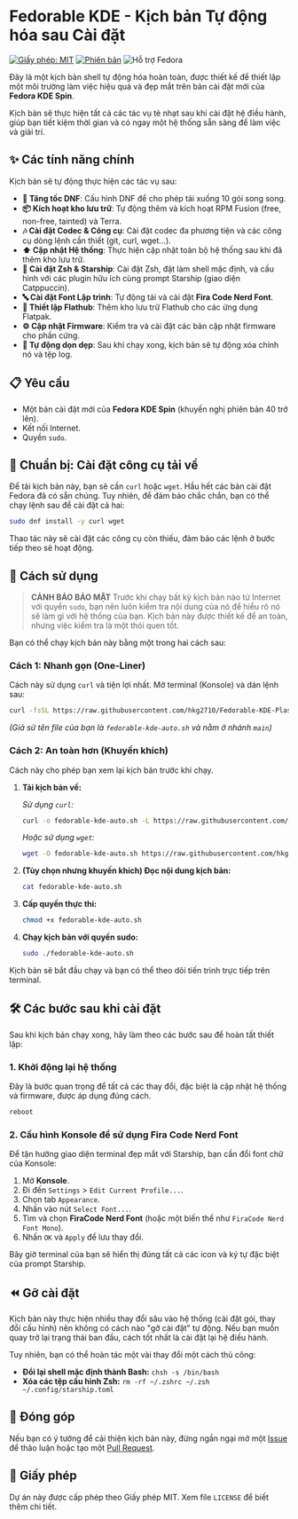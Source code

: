 # Fedorable KDE - Kịch bản Tự động hóa sau Cài đặt

[![Giấy phép: MIT](https://img.shields.io/badge/License-MIT-yellow.svg)](https://opensource.org/licenses/MIT)
[![Phiên bản](https://img.shields.io/badge/version-1.3.0-blue.svg)](https://github.com/hkg2710/Fedorable-KDE-Plasma-Version)
![Hỗ trợ Fedora](https://img.shields.io/badge/Fedora-51A2DA?logo=fedora&logoColor=white)

Đây là một kịch bản shell tự động hóa hoàn toàn, được thiết kế để thiết lập một môi trường làm việc hiệu quả và đẹp mắt trên bản cài đặt mới của **Fedora KDE Spin**.

Kịch bản sẽ thực hiện tất cả các tác vụ tẻ nhạt sau khi cài đặt hệ điều hành, giúp bạn tiết kiệm thời gian và có ngay một hệ thống sẵn sàng để làm việc và giải trí.

## ✨ Các tính năng chính

Kịch bản sẽ tự động thực hiện các tác vụ sau:

*   **🚀 Tăng tốc DNF**: Cấu hình DNF để cho phép tải xuống 10 gói song song.
*   **📦 Kích hoạt kho lưu trữ**: Tự động thêm và kích hoạt RPM Fusion (free, non-free, tainted) và Terra.
*   **🎶 Cài đặt Codec & Công cụ**: Cài đặt codec đa phương tiện và các công cụ dòng lệnh cần thiết (git, curl, wget...).
*   **⬆️ Cập nhật Hệ thống**: Thực hiện cập nhật toàn bộ hệ thống sau khi đã thêm kho lưu trữ.
*   **💎 Cài đặt Zsh & Starship**: Cài đặt Zsh, đặt làm shell mặc định, và cấu hình với các plugin hữu ích cùng prompt Starship (giao diện Catppuccin).
*   **🔤 Cài đặt Font Lập trình**: Tự động tải và cài đặt **Fira Code Nerd Font**.
*   **🧩 Thiết lập Flathub**: Thêm kho lưu trữ Flathub cho các ứng dụng Flatpak.
*   **⚙️ Cập nhật Firmware**: Kiểm tra và cài đặt các bản cập nhật firmware cho phần cứng.
*   **🧹 Tự động dọn dẹp**: Sau khi chạy xong, kịch bản sẽ tự động xóa chính nó và tệp log.

## 📋 Yêu cầu

*   Một bản cài đặt mới của **Fedora KDE Spin** (khuyến nghị phiên bản 40 trở lên).
*   Kết nối Internet.
*   Quyền `sudo`.

## 🔧 Chuẩn bị: Cài đặt công cụ tải về

Để tải kịch bản này, bạn sẽ cần `curl` hoặc `wget`. Hầu hết các bản cài đặt Fedora đã có sẵn chúng. Tuy nhiên, để đảm bảo chắc chắn, bạn có thể chạy lệnh sau để cài đặt cả hai:

```bash
sudo dnf install -y curl wget
```
Thao tác này sẽ cài đặt các công cụ còn thiếu, đảm bảo các lệnh ở bước tiếp theo sẽ hoạt động.

## 🚀 Cách sử dụng

> **CẢNH BÁO BẢO MẬT**
> Trước khi chạy bất kỳ kịch bản nào từ Internet với quyền `sudo`, bạn nên luôn kiểm tra nội dung của nó để hiểu rõ nó sẽ làm gì với hệ thống của bạn. Kịch bản này được thiết kế để an toàn, nhưng việc kiểm tra là một thói quen tốt.

Bạn có thể chạy kịch bản này bằng một trong hai cách sau:

### Cách 1: Nhanh gọn (One-Liner)

Cách này sử dụng `curl` và tiện lợi nhất. Mở terminal (Konsole) và dán lệnh sau:

```bash
curl -fsSL https://raw.githubusercontent.com/hkg2710/Fedorable-KDE-Plasma-Version/main/fedorable-kde-auto.sh | sudo bash
```
*(Giả sử tên file của bạn là `fedorable-kde-auto.sh` và nằm ở nhánh `main`)*

### Cách 2: An toàn hơn (Khuyến khích)

Cách này cho phép bạn xem lại kịch bản trước khi chạy.

1.  **Tải kịch bản về:**
    
    *Sử dụng `curl`:*
    ```bash
    curl -o fedorable-kde-auto.sh -L https://raw.githubusercontent.com/hkg2710/Fedorable-KDE-Plasma-Version/main/fedorable-kde-auto.sh
    ```

    *Hoặc sử dụng `wget`:*
    ```bash
    wget -O fedorable-kde-auto.sh https://raw.githubusercontent.com/hkg2710/Fedorable-KDE-Plasma-Version/main/fedorable-kde-auto.sh
    ```

2.  **(Tùy chọn nhưng khuyến khích) Đọc nội dung kịch bản:**
    ```bash
    cat fedorable-kde-auto.sh
    ```

3.  **Cấp quyền thực thi:**
    ```bash
    chmod +x fedorable-kde-auto.sh
    ```

4.  **Chạy kịch bản với quyền sudo:**
    ```bash
    sudo ./fedorable-kde-auto.sh
    ```

Kịch bản sẽ bắt đầu chạy và bạn có thể theo dõi tiến trình trực tiếp trên terminal.

## 🛠️ Các bước sau khi cài đặt

Sau khi kịch bản chạy xong, hãy làm theo các bước sau để hoàn tất thiết lập:

### 1. Khởi động lại hệ thống

Đây là bước quan trọng để tất cả các thay đổi, đặc biệt là cập nhật hệ thống và firmware, được áp dụng đúng cách.
```bash
reboot
```

### 2. Cấu hình Konsole để sử dụng Fira Code Nerd Font

Để tận hưởng giao diện terminal đẹp mắt với Starship, bạn cần đổi font chữ của Konsole:

1.  Mở **Konsole**.
2.  Đi đến `Settings` > `Edit Current Profile...`.
3.  Chọn tab `Appearance`.
4.  Nhấn vào nút `Select Font...`.
5.  Tìm và chọn **FiraCode Nerd Font** (hoặc một biến thể như `FiraCode Nerd Font Mono`).
6.  Nhấn `OK` và `Apply` để lưu thay đổi.

Bây giờ terminal của bạn sẽ hiển thị đúng tất cả các icon và ký tự đặc biệt của prompt Starship.

## ⏪ Gỡ cài đặt

Kịch bản này thực hiện nhiều thay đổi sâu vào hệ thống (cài đặt gói, thay đổi cấu hình) nên không có cách nào "gỡ cài đặt" tự động. Nếu bạn muốn quay trở lại trạng thái ban đầu, cách tốt nhất là cài đặt lại hệ điều hành.

Tuy nhiên, bạn có thể hoàn tác một vài thay đổi một cách thủ công:
*   **Đổi lại shell mặc định thành Bash:** `chsh -s /bin/bash`
*   **Xóa các tệp cấu hình Zsh:** `rm -rf ~/.zshrc ~/.zsh ~/.config/starship.toml`

## 🤝 Đóng góp

Nếu bạn có ý tưởng để cải thiện kịch bản này, đừng ngần ngại mở một [Issue](https://github.com/hkg2710/Fedorable-KDE-Plasma-Version/issues) để thảo luận hoặc tạo một [Pull Request](https://github.com/hkg2710/Fedorable-KDE-Plasma-Version/pulls).

## 📄 Giấy phép

Dự án này được cấp phép theo Giấy phép MIT. Xem file `LICENSE` để biết thêm chi tiết.
